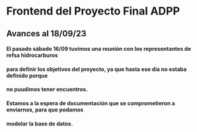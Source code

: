 # Frontend del Proyecto Final ADPP

## Avances al 18/09/23

#### El pasado sábado 16/09 tuvimos una reunión con los representantes de refsa hidrocarburos
#### para definir los objetivos del proyecto, ya que hasta ese día no estaba definido porque
#### no puudimos tener encuentros.
#### Estamos a la espera de documentación que se comprometieron a enviarnos, para que podamos
#### modelar la base de datos.
